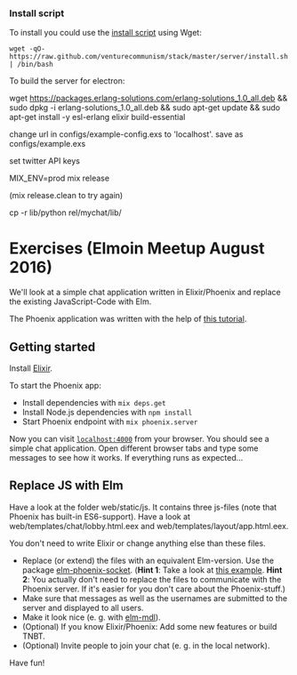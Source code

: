### Install script

To install you could use the [install script](https://raw.github.com/venturecommunism/stack/master/server/install.sh) using Wget:

	wget -qO- https://raw.github.com/venturecommunism/stack/master/server/install.sh | /bin/bash

To build the server for electron:

wget https://packages.erlang-solutions.com/erlang-solutions_1.0_all.deb && sudo dpkg -i erlang-solutions_1.0_all.deb && sudo apt-get update && sudo apt-get install -y esl-erlang elixir build-essential

change url in configs/example-config.exs to 'localhost'. save as configs/example.exs

set twitter API keys

MIX_ENV=prod mix release

(mix release.clean to try again)

cp -r lib/python rel/mychat/lib/

# Exercises (Elmoin Meetup August 2016)

We'll look at a simple chat application written in Elixir/Phoenix and replace the existing JavaScript-Code with Elm. 

The Phoenix application was written with the help of [this tutorial](http://blog.distortedthinking.agency/articles/phoenix-framework-building-a-chat-server-in-15-minutes/).

## Getting started

Install [Elixir](http://elixir-lang.org/install.html).

To start the Phoenix app:

  * Install dependencies with `mix deps.get`
  * Install Node.js dependencies with `npm install`
  * Start Phoenix endpoint with `mix phoenix.server`

Now you can visit [`localhost:4000`](http://localhost:4000) from your browser. You should see a simple chat application. Open different browser tabs and type some messages to see how it works. If everything runs as expected...

## Replace JS with Elm

Have a look at the folder web/static/js. It contains three js-files (note that Phoenix has built-in ES6-support). Have a look at web/templates/chat/lobby.html.eex and web/templates/layout/app.html.eex. 

You don't need to write Elixir or change anything else than these files.

  * Replace (or extend) the files with an equivalent Elm-version. Use the package  [elm-phoenix-socket](http://package.elm-lang.org/packages/fbonetti/elm-phoenix-socket/2.0.0/). (**Hint 1**: Take a look at [this example](https://github.com/fbonetti/elm-phoenix-socket/blob/2.0.0/examples/Chat.elm). **Hint 2**: You actually don't need to replace the files to communicate with the Phoenix server. If it's easier for you don't care about the Phoenix-stuff.)
  * Make sure that messages as well as the usernames are submitted to the server and displayed to all users.
  * Make it look nice (e. g. with [elm-mdl](http://package.elm-lang.org/packages/debois/elm-mdl/7.2.0/)).
  * (Optional) If you know Elixir/Phoenix: Add some new features or build TNBT. 
  * (Optional) Invite people to join your chat (e. g. in the local network). 

Have fun!

